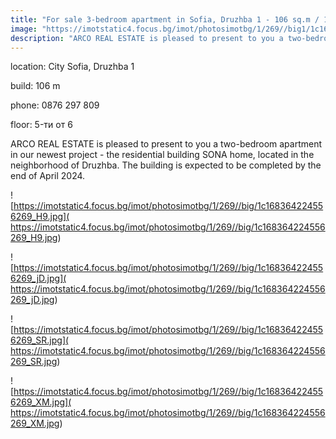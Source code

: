 ```yaml
---
title: "For sale 3-bedroom apartment in Sofia, Druzhba 1 - 106 sq.m / 170600 EUR :: imot.bg Ad"
image: "https://imotstatic4.focus.bg/imot/photosimotbg/1/269//big1/1c168364224556269_vX.jpg"
description: "ARCO REAL ESTATE is pleased to present to you a two-bedroom apartment in our newest project - the residential building SONA home, located in the neighborhood of Druzhba. The building is expected to be completed by the end of April 2024."
---
```


location: City Sofia, Druzhba 1

build: 106 m

phone: 0876 297 809

floor: 5-ти от 6

ARCO REAL ESTATE is pleased to present to you a two-bedroom apartment in our newest project - the residential building SONA home, located in the neighborhood of Druzhba. The building is expected to be completed by the end of April 2024.


![https://imotstatic4.focus.bg/imot/photosimotbg/1/269//big/1c168364224556269_H9.jpg]( https://imotstatic4.focus.bg/imot/photosimotbg/1/269//big/1c168364224556269_H9.jpg)


![https://imotstatic4.focus.bg/imot/photosimotbg/1/269//big/1c168364224556269_jD.jpg]( https://imotstatic4.focus.bg/imot/photosimotbg/1/269//big/1c168364224556269_jD.jpg)


![https://imotstatic4.focus.bg/imot/photosimotbg/1/269//big/1c168364224556269_SR.jpg]( https://imotstatic4.focus.bg/imot/photosimotbg/1/269//big/1c168364224556269_SR.jpg)


![https://imotstatic4.focus.bg/imot/photosimotbg/1/269//big/1c168364224556269_XM.jpg]( https://imotstatic4.focus.bg/imot/photosimotbg/1/269//big/1c168364224556269_XM.jpg)


